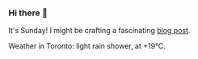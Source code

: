 ### Hi there :wave:

It's Sunday! I might be crafting a fascinating [blog post](https://benjaminwuethrich.dev).

Weather in Toronto: light rain shower, at +19°C.
